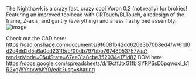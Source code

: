 The Nighthawk is a crazy fast, crazy cool Voron 0.2 (not really) for brokies! Featuring an improved toolhead with CRTouch/BLTouch, a redesign of the frame, Z-axis, and gantry (everything) and a less flashy bed assembly!
![image](https://github.com/user-attachments/assets/2e504732-2556-4bd6-baf3-e2c524680e8c)

Check out the CAD here: https://cad.onshape.com/documents/9f6081b42dd620e3b70b8ed4/w/61d0d2c4dd2d5a6a0ed231f5/e/00db797bbb767489537577aa?renderMode=0&uiState=67ee31a8cbe352034e171d82
BOM here: https://docs.google.com/spreadsheets/d/19cffJtxG1fblSYRPSsD5pqwqxI_k1R2xgWYntvwAhY0/edit?usp=sharing
